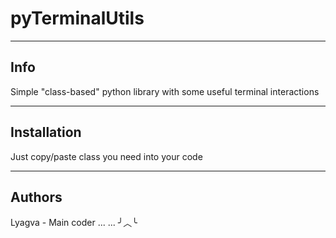 # pyTerminalUtils
___
## Info
Simple "class-based" python library with some useful terminal interactions

---
## Installation
Just copy/paste class you need into your code

---
## Authors
Lyagva - Main coder
...
...
╯︿╰